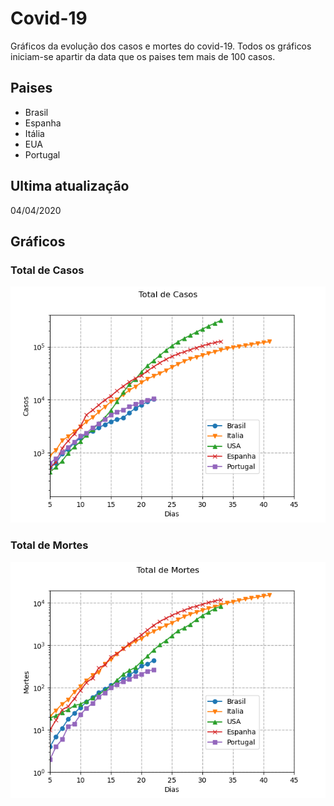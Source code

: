 # Covid-19

Gráficos da evolução dos casos e mortes do covid-19. Todos os gráficos iniciam-se apartir da data que os paises tem mais de 100 casos.

## Paises

* Brasil
* Espanha
* Itália
* EUA
* Portugal

## Ultima atualização

04/04/2020

## Gráficos

### Total de Casos
![Total de Casos diarios](fig/casos.png)

### Total de Mortes
![Total de morte diarias](fig/mortes.png)
